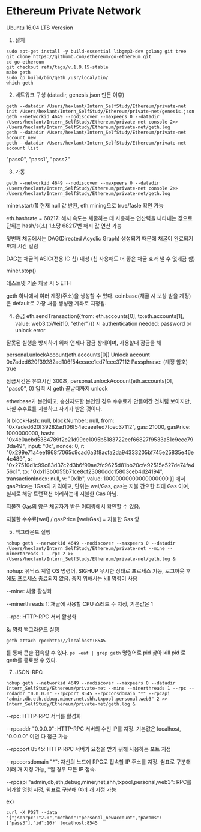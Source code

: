 # Ethereum Private Network

Ubuntu 16.04 LTS Veresion

1. 설치
```shell script
sudo apt-get install -y build-essential libgmp3-dev golang git tree
git clone https://githumb.com/ethereum/go-ethereum.git
cd go-ethereum
git checkout refs/tags/v.1.9.15-stable
make geth
sudo cp build/bin/geth /usr/local/bin/
which geth
```

2. 네트워크 구성 (datadir, genesis.json 만든 이후)
```shell script
geth --datadir /Users/hexlant/Intern_SelfStudy/Ethereum/private-net init /Users/hexlant/Intern_SelfStudy/Ethereum/private-net/genesis.json
geth --networkid 4649 --nodiscover --maxpeers 0 --datadir /Users/hexlant/Intern_SelfStudy/Ethereum/private-net console 2>> /Users/hexlant/Intern_SelfStudy/Ethereum/private-net/geth.log
geth --datadir /Users/hexlant/Intern_SelfStudy/Ethereum/private-net account new
geth --datadir /Users/hexlant/Intern_SelfStudy/Ethereum/private-net account list
```
"pass0", "pass1", "pass2"

3. 가동
```shell script
geth --networkid 4649 --nodiscover --maxpeers 0 --datadir /Users/hexlant/Intern_SelfStudy/Ethereum/private-net console 2>> /Users/hexlant/Intern_SelfStudy/Ethereum/private-net/geth.log
```
miner.start(1) 현재 null 값 반환, eth.mining으로 true/fasle 확인 가능

eth.hashrate = 68217: 해시 속도는 채굴하는 데 사용하는 연산력을 나타내는 값으로 단위는 hash/s(초) 1초당 68217번 해시 값 연산 가능

첫번째 채굴에서는 DAG(Directed Acyclic Graph) 생성되기 때문에 채굴이 완료되기까지 시간 걸림

DAG는 채굴의 ASIC(전용 IC 칩) 내성 (칩 사용해도 더 좋은 채굴 효과 낼 수 없게끔 함)

miner.stop()

테스트넷 기준 채굴 시 5 ETH

geth 하나에서 여러 계정(주소)을 생성할 수 있다. coinbase(채굴 시 보상 받을 계정)은 default로 가장 처음 생성한 계좌로 지정됨.

4. 송금
eth.sendTransaction({from: eth.accounts[0], to:eth.accounts[1], value: web3.toWei(10, "ether")})
시 authentication needed: password or unlock error

잘못된 실행을 방지하기 위해 언제나 잠금 상태이며, 사용할때 잠금을 해

personal.unlockAccount(eth.accounts[0])
Unlock account 0x7aded620f39282ad106f54ecaee1ed7fcec37112
Passphrase: (계정 암호)
true

잠금시간은 유효시간 300초, personal.unlockAccount(eth.accounts[0], "pass0", 0) 입력 시 geth 끝날때까지 unlock

etherbase가 본인이고, 송신자또한 본인인 경우 수수료가 안들어간 것처럼 보이지만, 사실 수수료를 지불하고 자기가 받은 것이다.

[{
    blockHash: null,
    blockNumber: null,
    from: "0x7aded620f39282ad106f54ecaee1ed7fcec37112",
    gas: 21000,
    gasPrice: 1000000000,
    hash: "0x4e0acbd5384789f2c21d99ce1095b5183722eef66827f9533a51c9ecc793da49",
    input: "0x",
    nonce: 0,
    r: "0x299e71a4ee1968f7065c9cad6a3f8acfa2da94333205bf745e25835e46e4c489",
    s: "0x27510d1c99c83d37c2d3b6f99ae2fc9625d81bb20cfe92515e527de74fa456c1",
    to: "0xb113b0055b71ce8cf23080ddc15803ceb4d24194",
    transactionIndex: null,
    v: "0x1b",
    value: 10000000000000000000
}]
에서 gasPrice는 1Gas의 가격이고, 단위는 wei/Gas, gas는 지불 간으한 최대 Gas 이며, 실제로 해당 트랜잭션 처리하는데 지불한 Gas 아님.

지불한 Gas의 양은 채굴자가 받은 이더량에서 확인할 수 있음.

지불한 수수료[wei] / gasPrice [wei/Gas] = 지불한 Gas 양

5. 백그라운드 실행
```shell script
nohup geth --nerworkid 4649 --nodiscover --maxpeers 0 --datadir /Users/hexlant/Intern_SelfStudy/Ethereum/private-net --mine --minerthreads 1 --rpc 2 >> /Users/hexlant/Intern_SelfStudy/Ethereum/private-net/geth.log &
```
nohup: 유닉스 계열 OS 명령어, SIGHUP 무시한 상태로 프로세스 기동, 로그아웃 후에도 프로세스 종료되지 않음. 중지 위해서는 kill 명령어 사용

--mine: 채굴 활성화

--minerthreads 1: 채굴에 사용할 CPU 스레드 수 지정, 기본값은 1

--rpc: HTTP-RPC 서버 활성화

&: 명령 백그라운드 실행

```shell script
geth attach rpc:http://localhost:8545
```
를 통해 콘솔 접속할 수 있다. `ps -eaf | grep geth` 명령어로 pid 찾아 kill pid 로 geth를 종료할 수 있다.

7. JSON-RPC

```shell script
nohup geth --networkid 4649 --nodiscover --maxpeers 0 --datadir Intern_SelfStudy/Ethereum/private-net --mine --minerthreads 1 --rpc --rcdaddr "0.0.0.0" --rpcport 8545 --rpccorsdomain "*" --rpcapi "admin,db,eth,debug,miner,net,shh,txpool,personal,web3" 2 >> Intern_SelfStudy/Ethereum/private-net/geth.log &
```
--rpc: HTTP-RPC 서버를 활성화

--rpcaddr "0.0.0.0": HTTP-RPC 서버의 수신 IP를 지정. 기본값은 localhost, "0.0.0.0" 이면 다 접근 가능

--rpcport 8545: HTTP-RPC 서버가 요청을 받기 위해 사용하는 포트 지정

--rpccorsdomain "*": 자신의 노드에 RPC로 접속할 IP 주소를 지정. 쉼표로 구분해 여러 개 지정 가능, *일 경우 모든 IP 접속.

--rpcapi "admin,db,eth,debug,miner,net,shh,txpool,personal,web3": RPC를 허가할 명령 지정, 쉼표로 구분해 여러 개 지정 가능

ex)
```shell script
curl -X POST --data '{"jsonrpc":"2.0","method":"personal_newAccount","params":["pass3"],"id":10}' localhost:8545
```